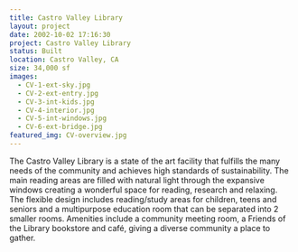 ```yaml
---
title: Castro Valley Library
layout: project
date: 2002-10-02 17:16:30
project: Castro Valley Library
status: Built
location: Castro Valley, CA
size: 34,000 sf
images:
  - CV-1-ext-sky.jpg
  - CV-2-ext-entry.jpg
  - CV-3-int-kids.jpg
  - CV-4-interior.jpg
  - CV-5-int-windows.jpg
  - CV-6-ext-bridge.jpg
featured_img: CV-overview.jpg
---
```


The Castro Valley Library is a state of the art facility that fulfills the many needs of the community and achieves high standards of sustainability.  The main reading areas are filled with natural light through the expansive windows creating a wonderful space for reading, research and relaxing.  The flexible design includes reading/study areas for children, teens and seniors and a multipurpose education room that can be separated into 2 smaller rooms. Amenities include a community meeting room, a Friends of the Library bookstore and café, giving a diverse community a place to gather.
